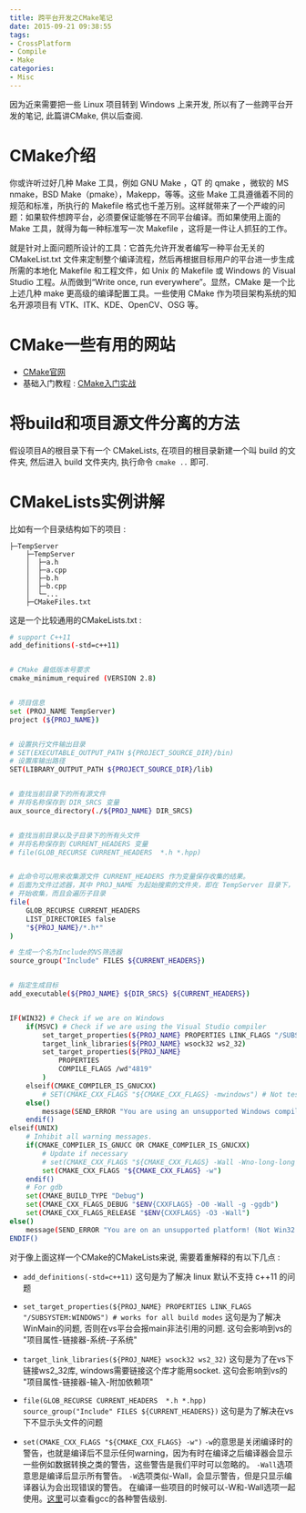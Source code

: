 ```yaml
---
title: 跨平台开发之CMake笔记
date: 2015-09-21 09:38:55
tags:
- CrossPlatform
- Compile
- Make
categories:
- Misc
---
```


因为近来需要把一些 Linux 项目转到 Windows 上来开发, 所以有了一些跨平台开发的笔记, 此篇讲CMake, 供以后查阅.

# CMake介绍

你或许听过好几种 Make 工具，例如 GNU Make ，QT 的 qmake ，微软的 MS nmake，BSD Make（pmake），Makepp，等等。这些 Make 工具遵循着不同的规范和标准，所执行的 Makefile 格式也千差万别。这样就带来了一个严峻的问题：如果软件想跨平台，必须要保证能够在不同平台编译。而如果使用上面的 Make 工具，就得为每一种标准写一次 Makefile ，这将是一件让人抓狂的工作。

就是针对上面问题所设计的工具：它首先允许开发者编写一种平台无关的 CMakeList.txt 文件来定制整个编译流程，然后再根据目标用户的平台进一步生成所需的本地化 Makefile 和工程文件，如 Unix 的 Makefile 或 Windows 的 Visual Studio 工程。从而做到“Write once, run everywhere”。显然，CMake 是一个比上述几种 make 更高级的编译配置工具。一些使用 CMake 作为项目架构系统的知名开源项目有 VTK、ITK、KDE、OpenCV、OSG 等。

# CMake一些有用的网站

- [CMake官网](cmake.org)
- 基础入门教程 : [CMake入门实战](http://www.hahack.com/codes/cmake/#入门案例：单个源文件)

# 将build和项目源文件分离的方法

假设项目A的根目录下有一个 CMakeLists, 在项目的根目录新建一个叫 build 的文件夹, 然后进入 build 文件夹内, 执行命令 `cmake ..` 即可.


# CMakeLists实例讲解

比如有一个目录结构如下的项目 : 

    ├─TempServer
        ├─TempServer
        │  ├─a.h
        │  ├─a.cpp
        │  ├─b.h
        │  ├─b.cpp
        │  └─...
        ├─CMakeFiles.txt


这是一个比较通用的CMakeLists.txt : 

```sh
# support C++11
add_definitions(-std=c++11)


# CMake 最低版本号要求
cmake_minimum_required (VERSION 2.8)


# 项目信息
set (PROJ_NAME TempServer)
project (${PROJ_NAME})


# 设置执行文件输出目录
# SET(EXECUTABLE_OUTPUT_PATH ${PROJECT_SOURCE_DIR}/bin)
# 设置库输出路径
SET(LIBRARY_OUTPUT_PATH ${PROJECT_SOURCE_DIR}/lib)


# 查找当前目录下的所有源文件
# 并将名称保存到 DIR_SRCS 变量
aux_source_directory(./${PROJ_NAME} DIR_SRCS)


# 查找当前目录以及子目录下的所有头文件
# 并将名称保存到 CURRENT_HEADERS 变量
# file(GLOB_RECURSE CURRENT_HEADERS  *.h *.hpp)


# 此命令可以用来收集源文件 CURRENT_HEADERS 作为变量保存收集的结果。 
# 后面为文件过滤器，其中 PROJ_NAME 为起始搜索的文件夹，即在 TempServer 目录下，
# 开始收集，而且会遍历子目录
file(
    GLOB_RECURSE CURRENT_HEADERS 
    LIST_DIRECTORIES false
    "${PROJ_NAME}/*.h*"
)

# 生成一个名为Include的VS筛选器
source_group("Include" FILES ${CURRENT_HEADERS}) 


# 指定生成目标
add_executable(${PROJ_NAME} ${DIR_SRCS} ${CURRENT_HEADERS})


IF(WIN32) # Check if we are on Windows
	if(MSVC) # Check if we are using the Visual Studio compiler
		set_target_properties(${PROJ_NAME} PROPERTIES LINK_FLAGS "/SUBSYSTEM:WINDOWS") # works for all build modes
		target_link_libraries(${PROJ_NAME} wsock32 ws2_32)
        set_target_properties(${PROJ_NAME}
            PROPERTIES
            COMPILE_FLAGS /wd"4819"
        )
  	elseif(CMAKE_COMPILER_IS_GNUCXX)
	  	# SET(CMAKE_CXX_FLAGS "${CMAKE_CXX_FLAGS} -mwindows") # Not tested
  	else()
	  	message(SEND_ERROR "You are using an unsupported Windows compiler! (Not MSVC or GCC)")
  	endif()
elseif(UNIX)
    # Inhibit all warning messages.
    if(CMAKE_COMPILER_IS_GNUCC OR CMAKE_COMPILER_IS_GNUCXX)
        # Update if necessary
        # set(CMAKE_CXX_FLAGS "${CMAKE_CXX_FLAGS} -Wall -Wno-long-long -pedantic")
        set(CMAKE_CXX_FLAGS "${CMAKE_CXX_FLAGS} -w")
    endif()
  	# For gdb
    set(CMAKE_BUILD_TYPE "Debug")
    set(CMAKE_CXX_FLAGS_DEBUG "$ENV{CXXFLAGS} -O0 -Wall -g -ggdb")
    set(CMAKE_CXX_FLAGS_RELEASE "$ENV{CXXFLAGS} -O3 -Wall")
else()
  	message(SEND_ERROR "You are on an unsupported platform! (Not Win32 or Unix)")
ENDIF()
```

对于像上面这样一个CMake的CMakeLists来说, 需要着重解释的有以下几点 :

- `add_definitions(-std=c++11)` 这句是为了解决 linux 默认不支持 c++11 的问题

- `set_target_properties(${PROJ_NAME} PROPERTIES LINK_FLAGS "/SUBSYSTEM:WINDOWS") # works for all build modes` 这句是为了解决WinMain的问题, 否则在vs平台会报main非法引用的问题. 这句会影响到vs的 "项目属性-链接器-系统-子系统"

- `target_link_libraries(${PROJ_NAME} wsock32 ws2_32)` 这句是为了在vs下链接ws2_32库, windows需要链接这个库才能用socket. 这句会影响到vs的 "项目属性-链接器-输入-附加依赖项"

- `file(GLOB_RECURSE CURRENT_HEADERS  *.h *.hpp)
source_group("Include" FILES ${CURRENT_HEADERS})` 这句是为了解决在vs下不显示头文件的问题 

- `set(CMAKE_CXX_FLAGS "${CMAKE_CXX_FLAGS} -w")`
`-w`的意思是关闭编译时的警告，也就是编译后不显示任何warning，因为有时在编译之后编译器会显示一些例如数据转换之类的警告，这些警告是我们平时可以忽略的。
`-Wall`选项意思是编译后显示所有警告。
`-W`选项类似-Wall，会显示警告，但是只显示编译器认为会出现错误的警告。
在编译一些项目的时候可以-W和-Wall选项一起使用。[这里](https://gcc.gnu.org/onlinedocs/gcc/Warning-Options.html)可以查看gcc的各种警告级别.